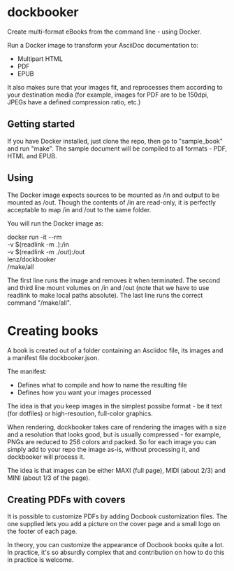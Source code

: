 # dockbooker

Create multi-format eBooks from the command line - using Docker.

Run a Docker image to transform your AsciiDoc documentation to:

* Multipart HTML
* PDF
* EPUB

It also makes sure that your images fit, and reprocesses them according to your destination media (for
example, images for PDF are to be 150dpi, JPEGs have a defined compression ratio, etc.)

## Getting started

If you have Docker installed, just clone the repo, then go to "sample_book" and run "make".
The sample document will be compiled to all formats - PDF, HTML and EPUB.

## Using

The Docker image expects sources to be mounted as /in and output to be mounted as /out. Though the 
contents of /in are read-only, it is perfectly acceptable to map /in and /out to the same folder.

You will run the Docker image as:

   docker run -it --rm \
       -v $(readlink -m .):/in \
       -v $(readlink -m ./out):/out \
       lenz/dockbooker \
       /make/all

The first line runs the image and removes it when terminated. The second and third line
mount volumes on /in and /out (note that we have to use readlink to make local paths absolute).
The last line runs the correct command "/make/all".

# Creating books

A book is created out of a folder containing an Asciidoc file, its images and a manifest
file dockbooker.json.

The manifest:

* Defines what to compile and how to name the resulting file
* Defines how you want your images processed

The idea is that you keep images in the simplest possibe format - be it text (for dotfiles) or
high-resoution, full-color graphics.

When rendering, dockbooker takes care of rendering the images with a size and a resolution
that looks good, but is usually compressed - for example, PNGs are reduced to 256 colors
and packed. So for each image you can simply add to your repo the image as-is, without processing it,
and dockbooker will process it.

The idea is that images can be either MAXI (full page), MIDI (about 2/3) and MINI (about 1/3 of the page).


## Creating PDFs with covers

It is possible to customize PDFs by adding Docbook customization files. The one supplied lets you add
a picture on the cover page and a small logo on the footer of each page. 

In theory, you can customize the appearance of Docbook books quite a lot. In practice, it's so 
absurdly complex that and contribution on how to do this in practice is welcome.







